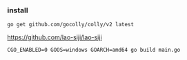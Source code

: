 
### install
```shell
go get github.com/gocolly/colly/v2 latest
```

https://github.com/lao-siji/lao-siji

``
CGO_ENABLED=0 GOOS=windows GOARCH=amd64 go build main.go
``